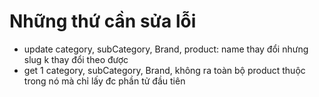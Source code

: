 # Những thứ cần sửa lỗi
- update category, subCategory, Brand, product: name thay đổi nhưng slug k thay đổi theo được
- get 1 category, subCategory, Brand, không ra toàn bộ product thuộc trong nó mà chỉ lấy đc phần tử đầu tiên
